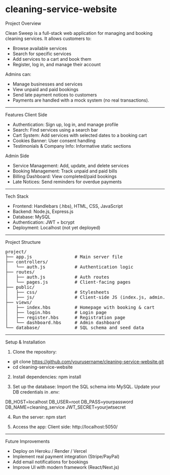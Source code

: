 # cleaning-service-website
Project Overview

Clean Sweep is a full-stack web application for managing and booking cleaning services.
It allows customers to:
- Browse available services
- Search for specific services
- Add services to a cart and book them
- Register, log in, and manage their account
  
Admins can:
- Manage businesses and services
- View unpaid and paid bookings
- Send late payment notices to customers
- Payments are handled with a mock system (no real transactions).
------------------------------------------------------------------------------------------
Features
Client Side
- Authentication: Sign up, log in, and manage profile
- Search: Find services using a search bar
- Cart System: Add services with selected dates to a booking cart
- Cookies Banner: User consent handling
- Testimonials & Company Info: Informative static sections

Admin Side
- Service Management: Add, update, and delete services
- Booking Management: Track unpaid and paid bills
- Billing Dashboard: View completed/paid bookings
- Late Notices: Send reminders for overdue payments
------------------------------------------------------------------------------------------
Tech Stack
- Frontend: Handlebars (.hbs), HTML, CSS, JavaScript
- Backend: Node.js, Express.js
- Database: MySQL
- Authentication: JWT + bcrypt
- Deployment: Localhost (not yet deployed)
------------------------------------------------------------------------------------------
Project Structure 
<pre>
project/
├── app.js                # Main server file  
├── controllers/  
│   └── auth.js           # Authentication logic  
├── routes/  
│   ├── auth.js           # Auth routes  
│   └── pages.js          # Client-facing pages  
├── public/  
│   ├── css/              # Stylesheets  
│   ├── js/               # Client-side JS (index.js, admin.js, webpage.js)  
├── views/  
│   ├── index.hbs         # Homepage with booking & cart  
│   ├── login.hbs         # Login page  
│   ├── register.hbs      # Registration page  
│   └── dashboard.hbs     # Admin dashboard  
└── database/             # SQL schema and seed data  
</pre>
------------------------------------------------------------------------------------------
Setup & Installation

1. Clone the repository:
- git clone https://github.com/yourusername/cleaning-service-website.git
- cd cleaning-service-website

2. Install dependencies:
npm install

3. Set up the database:
Import the SQL schema into MySQL.
Update your DB credentials in .env:

DB_HOST=localhost
DB_USER=root
DB_PASS=yourpassword
DB_NAME=cleaning_service
JWT_SECRET=yourjwtsecret


4. Run the server:
npm start

5. Access the app:
Client side: http://localhost:5050/
------------------------------------------------------------------------------------------
Future Improvements
- Deploy on Heroku / Render / Vercel
- Implement real payment integration (Stripe/PayPal)
- Add email notifications for bookings
- Improve UI with modern framework (React/Next.js)

